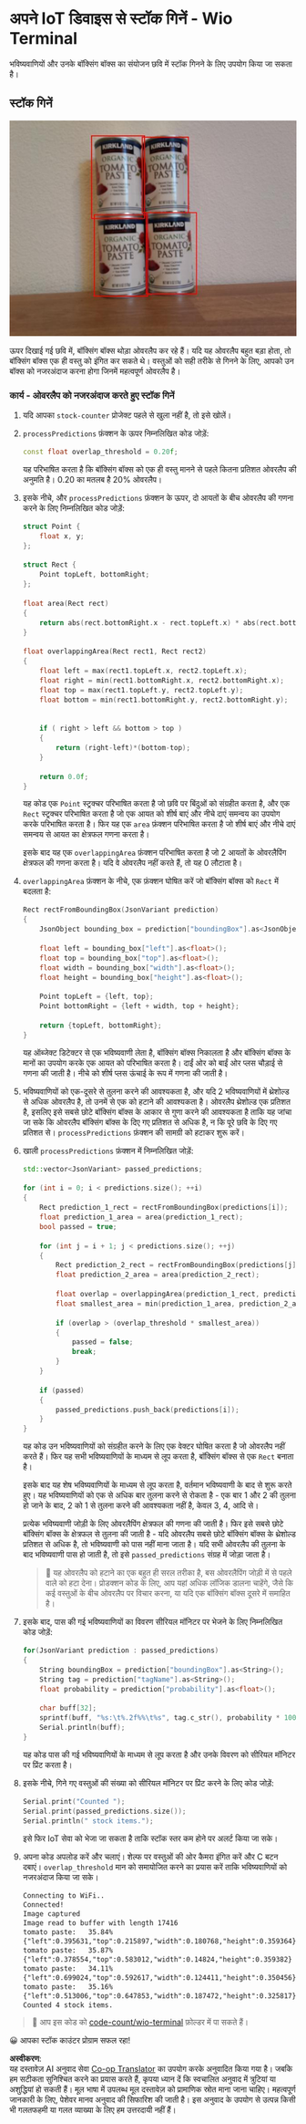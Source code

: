 <!--
CO_OP_TRANSLATOR_METADATA:
{
  "original_hash": "0b2ae20b0fc8e73c9598dea937cac038",
  "translation_date": "2025-08-25T16:22:07+00:00",
  "source_file": "5-retail/lessons/2-check-stock-device/wio-terminal-count-stock.md",
  "language_code": "hi"
}
-->
# अपने IoT डिवाइस से स्टॉक गिनें - Wio Terminal

भविष्यवाणियों और उनके बॉक्सिंग बॉक्स का संयोजन छवि में स्टॉक गिनने के लिए उपयोग किया जा सकता है।

## स्टॉक गिनें

![टमाटर पेस्ट के 4 डिब्बे, प्रत्येक के चारों ओर बॉक्सिंग बॉक्स](../../../../../translated_images/rpi-stock-with-bounding-boxes.b5540e2ecb7cd49f1271828d3be412671d950e87625c5597ea97c90f11e01097.hi.jpg)

ऊपर दिखाई गई छवि में, बॉक्सिंग बॉक्स थोड़ा ओवरलैप कर रहे हैं। यदि यह ओवरलैप बहुत बड़ा होता, तो बॉक्सिंग बॉक्स एक ही वस्तु को इंगित कर सकते थे। वस्तुओं को सही तरीके से गिनने के लिए, आपको उन बॉक्स को नजरअंदाज करना होगा जिनमें महत्वपूर्ण ओवरलैप है।

### कार्य - ओवरलैप को नजरअंदाज करते हुए स्टॉक गिनें

1. यदि आपका `stock-counter` प्रोजेक्ट पहले से खुला नहीं है, तो इसे खोलें।

1. `processPredictions` फ़ंक्शन के ऊपर निम्नलिखित कोड जोड़ें:

    ```cpp
    const float overlap_threshold = 0.20f;
    ```

    यह परिभाषित करता है कि बॉक्सिंग बॉक्स को एक ही वस्तु मानने से पहले कितना प्रतिशत ओवरलैप की अनुमति है। 0.20 का मतलब है 20% ओवरलैप।

1. इसके नीचे, और `processPredictions` फ़ंक्शन के ऊपर, दो आयतों के बीच ओवरलैप की गणना करने के लिए निम्नलिखित कोड जोड़ें:

    ```cpp
    struct Point {
        float x, y;
    };

    struct Rect {
        Point topLeft, bottomRight;
    };

    float area(Rect rect)
    {
        return abs(rect.bottomRight.x - rect.topLeft.x) * abs(rect.bottomRight.y - rect.topLeft.y);
    }
     
    float overlappingArea(Rect rect1, Rect rect2)
    {
        float left = max(rect1.topLeft.x, rect2.topLeft.x);
        float right = min(rect1.bottomRight.x, rect2.bottomRight.x);
        float top = max(rect1.topLeft.y, rect2.topLeft.y);
        float bottom = min(rect1.bottomRight.y, rect2.bottomRight.y);
    
    
        if ( right > left && bottom > top )
        {
            return (right-left)*(bottom-top);
        }
        
        return 0.0f;
    }
    ```

    यह कोड एक `Point` स्ट्रक्चर परिभाषित करता है जो छवि पर बिंदुओं को संग्रहीत करता है, और एक `Rect` स्ट्रक्चर परिभाषित करता है जो एक आयत को शीर्ष बाएं और नीचे दाएं समन्वय का उपयोग करके परिभाषित करता है। फिर यह एक `area` फ़ंक्शन परिभाषित करता है जो शीर्ष बाएं और नीचे दाएं समन्वय से आयत का क्षेत्रफल गणना करता है।

    इसके बाद यह एक `overlappingArea` फ़ंक्शन परिभाषित करता है जो 2 आयतों के ओवरलैपिंग क्षेत्रफल की गणना करता है। यदि वे ओवरलैप नहीं करते हैं, तो यह 0 लौटाता है।

1. `overlappingArea` फ़ंक्शन के नीचे, एक फ़ंक्शन घोषित करें जो बॉक्सिंग बॉक्स को `Rect` में बदलता है:

    ```cpp
    Rect rectFromBoundingBox(JsonVariant prediction)
    {
        JsonObject bounding_box = prediction["boundingBox"].as<JsonObject>();
    
        float left = bounding_box["left"].as<float>();
        float top = bounding_box["top"].as<float>();
        float width = bounding_box["width"].as<float>();
        float height = bounding_box["height"].as<float>();
    
        Point topLeft = {left, top};
        Point bottomRight = {left + width, top + height};
    
        return {topLeft, bottomRight};
    }
    ```

    यह ऑब्जेक्ट डिटेक्टर से एक भविष्यवाणी लेता है, बॉक्सिंग बॉक्स निकालता है और बॉक्सिंग बॉक्स के मानों का उपयोग करके एक आयत को परिभाषित करता है। दाईं ओर को बाईं ओर प्लस चौड़ाई से गणना की जाती है। नीचे को शीर्ष प्लस ऊंचाई के रूप में गणना की जाती है।

1. भविष्यवाणियों को एक-दूसरे से तुलना करने की आवश्यकता है, और यदि 2 भविष्यवाणियों में थ्रेशोल्ड से अधिक ओवरलैप है, तो उनमें से एक को हटाने की आवश्यकता है। ओवरलैप थ्रेशोल्ड एक प्रतिशत है, इसलिए इसे सबसे छोटे बॉक्सिंग बॉक्स के आकार से गुणा करने की आवश्यकता है ताकि यह जांचा जा सके कि ओवरलैप बॉक्सिंग बॉक्स के दिए गए प्रतिशत से अधिक है, न कि पूरे छवि के दिए गए प्रतिशत से। `processPredictions` फ़ंक्शन की सामग्री को हटाकर शुरू करें।

1. खाली `processPredictions` फ़ंक्शन में निम्नलिखित जोड़ें:

    ```cpp
    std::vector<JsonVariant> passed_predictions;

    for (int i = 0; i < predictions.size(); ++i)
    {
        Rect prediction_1_rect = rectFromBoundingBox(predictions[i]);
        float prediction_1_area = area(prediction_1_rect);
        bool passed = true;

        for (int j = i + 1; j < predictions.size(); ++j)
        {
            Rect prediction_2_rect = rectFromBoundingBox(predictions[j]);
            float prediction_2_area = area(prediction_2_rect);

            float overlap = overlappingArea(prediction_1_rect, prediction_2_rect);
            float smallest_area = min(prediction_1_area, prediction_2_area);

            if (overlap > (overlap_threshold * smallest_area))
            {
                passed = false;
                break;
            }
        }

        if (passed)
        {
            passed_predictions.push_back(predictions[i]);
        }
    }
    ```

    यह कोड उन भविष्यवाणियों को संग्रहीत करने के लिए एक वेक्टर घोषित करता है जो ओवरलैप नहीं करते हैं। फिर यह सभी भविष्यवाणियों के माध्यम से लूप करता है, बॉक्सिंग बॉक्स से एक `Rect` बनाता है।

    इसके बाद यह शेष भविष्यवाणियों के माध्यम से लूप करता है, वर्तमान भविष्यवाणी के बाद से शुरू करते हुए। यह भविष्यवाणियों को एक से अधिक बार तुलना करने से रोकता है - एक बार 1 और 2 की तुलना हो जाने के बाद, 2 को 1 से तुलना करने की आवश्यकता नहीं है, केवल 3, 4, आदि से।

    प्रत्येक भविष्यवाणी जोड़ी के लिए ओवरलैपिंग क्षेत्रफल की गणना की जाती है। फिर इसे सबसे छोटे बॉक्सिंग बॉक्स के क्षेत्रफल से तुलना की जाती है - यदि ओवरलैप सबसे छोटे बॉक्सिंग बॉक्स के थ्रेशोल्ड प्रतिशत से अधिक है, तो भविष्यवाणी को पास नहीं माना जाता है। यदि सभी ओवरलैप की तुलना के बाद भविष्यवाणी पास हो जाती है, तो इसे `passed_predictions` संग्रह में जोड़ा जाता है।

    > 💁 यह ओवरलैप को हटाने का एक बहुत ही सरल तरीका है, बस ओवरलैपिंग जोड़ी में से पहले वाले को हटा देना। प्रोडक्शन कोड के लिए, आप यहां अधिक लॉजिक डालना चाहेंगे, जैसे कि कई वस्तुओं के बीच ओवरलैप पर विचार करना, या यदि एक बॉक्सिंग बॉक्स दूसरे में समाहित है।

1. इसके बाद, पास की गई भविष्यवाणियों का विवरण सीरियल मॉनिटर पर भेजने के लिए निम्नलिखित कोड जोड़ें:

    ```cpp
    for(JsonVariant prediction : passed_predictions)
    {
        String boundingBox = prediction["boundingBox"].as<String>();
        String tag = prediction["tagName"].as<String>();
        float probability = prediction["probability"].as<float>();

        char buff[32];
        sprintf(buff, "%s:\t%.2f%%\t%s", tag.c_str(), probability * 100.0, boundingBox.c_str());
        Serial.println(buff);
    }
    ```

    यह कोड पास की गई भविष्यवाणियों के माध्यम से लूप करता है और उनके विवरण को सीरियल मॉनिटर पर प्रिंट करता है।

1. इसके नीचे, गिने गए वस्तुओं की संख्या को सीरियल मॉनिटर पर प्रिंट करने के लिए कोड जोड़ें:

    ```cpp
    Serial.print("Counted ");
    Serial.print(passed_predictions.size());
    Serial.println(" stock items.");
    ```

    इसे फिर IoT सेवा को भेजा जा सकता है ताकि स्टॉक स्तर कम होने पर अलर्ट किया जा सके।

1. अपना कोड अपलोड करें और चलाएं। शेल्फ पर वस्तुओं की ओर कैमरा इंगित करें और C बटन दबाएं। `overlap_threshold` मान को समायोजित करने का प्रयास करें ताकि भविष्यवाणियों को नजरअंदाज किया जा सके।

    ```output
    Connecting to WiFi..
    Connected!
    Image captured
    Image read to buffer with length 17416
    tomato paste:   35.84%  {"left":0.395631,"top":0.215897,"width":0.180768,"height":0.359364}
    tomato paste:   35.87%  {"left":0.378554,"top":0.583012,"width":0.14824,"height":0.359382}
    tomato paste:   34.11%  {"left":0.699024,"top":0.592617,"width":0.124411,"height":0.350456}
    tomato paste:   35.16%  {"left":0.513006,"top":0.647853,"width":0.187472,"height":0.325817}
    Counted 4 stock items.
    ```

> 💁 आप इस कोड को [code-count/wio-terminal](../../../../../5-retail/lessons/2-check-stock-device/code-count/wio-terminal) फ़ोल्डर में पा सकते हैं।

😀 आपका स्टॉक काउंटर प्रोग्राम सफल रहा!

**अस्वीकरण**:  
यह दस्तावेज़ AI अनुवाद सेवा [Co-op Translator](https://github.com/Azure/co-op-translator) का उपयोग करके अनुवादित किया गया है। जबकि हम सटीकता सुनिश्चित करने का प्रयास करते हैं, कृपया ध्यान दें कि स्वचालित अनुवाद में त्रुटियां या अशुद्धियां हो सकती हैं। मूल भाषा में उपलब्ध मूल दस्तावेज़ को प्रामाणिक स्रोत माना जाना चाहिए। महत्वपूर्ण जानकारी के लिए, पेशेवर मानव अनुवाद की सिफारिश की जाती है। इस अनुवाद के उपयोग से उत्पन्न किसी भी गलतफहमी या गलत व्याख्या के लिए हम उत्तरदायी नहीं हैं।